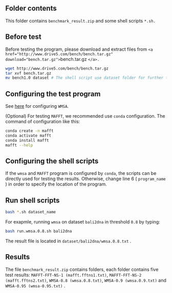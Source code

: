 ## Folder contents

This folder contains `benchmark_result.zip` and some shell scripts `*.sh.`

## Before test

Before testing the program, please download and extract files from `<a href="http://www.drive5.com/bench/bench.tar.gz" download="bench.tar.gz">`bench.tar.gz `</a>. `

```bash
wget http://www.drive5.com/bench/bench.tar.gz
tar xvf bench.tar.gz
mv bench1.0 dataset # The shell script use dataset folder for further test
```

## Configuring the test program

See [here](https://github.com/malabz/WMSA#readme) for configuring `WMSA`.

(Optional) For testing `MAFFT`, we recommended use `conda` configuration. The command of configuration like this:

```bash
conda create -n mafft
conda activate mafft
conda install mafft
mafft --help
```

## Configuring the shell scripts

If the `wmsa` and `MAFFT` program is configured by `conda`, the scripts can be directly used for testing the results. Otherwise, change line 6 ( `program_name` ) in order to specify the location of the program.

## Run shell scripts

```bash
bash *.sh dataset_name
```

For exapmle, running `wmsa` on dataset `bali2dna` in threshold `0.8` by typing:

```bash
bash run.wmsa.0.8.sh bali2dna
```

The result file is located in `dataset/bali2dna/wmsa.0.8.txt` .

## Results

The file `benchmark_result.zip` contains folders, each folder contains five test results: `MAFFT-FFT-NS-1 (mafft.fftns1.txt)`, `MAFFT-FFT-NS-2 (mafft.fftns2.txt)`, `WMSA-0.8 (wmsa.0.8.txt)`, `WMSA-0.9 (wmsa.0.9.txt)` and `WMSA-0.95 (wmsa-0.95.txt)` .
